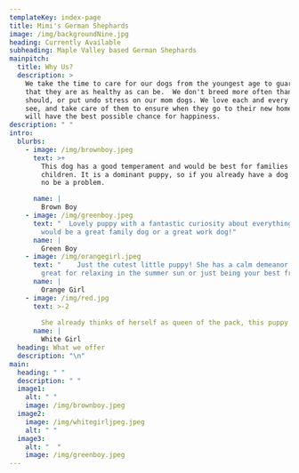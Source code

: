 ```yaml
---
templateKey: index-page
title: Mimi's German Shephards
image: /img/backgroundNine.jpg
heading: Currently Available
subheading: Maple Valley based German Shephards
mainpitch:
  title: Why Us?
  description: >
    We take the time to care for our dogs from the youngest age to guaruntee
    that they are as healthy as can be.  We don't breed more often than we
    should, or put undo stress on our mom dogs. We love each and every pup we
    see, and take care of them to ensure when they go to their new homes they
    will have the best possible chance for happiness.
description: " "
intro:
  blurbs:
    - image: /img/brownboy.jpeg
      text: >+
        This dog has a good temperament and would be best for families with
        children. It is a dominant puppy, so if you already have a dog it will
        no be a problem. 

      name: |
        Brown Boy
    - image: /img/greenboy.jpeg
      text: "  Lovely puppy with a fantastic curiosity about everything! This boy
        would be a great family dog or a great work dog!"
      name: |
        Green Boy
    - image: /img/orangegirl.jpeg
      text: "    Just the cutest little puppy! She has a calm demeanor and would be
        great for relaxing in the summer sun or just being your best friend."
      name: |
        Orange Girl
    - image: /img/red.jpg
      text: >-2
            
        She already thinks of herself as queen of the pack, this puppy will be great for weekend hikes and helping you finish off your dinner!
      name: |
        White Girl
  heading: What we offer
  description: "\n"
main:
  heading: " "
  description: " "
  image1:
    alt: " "
    image: /img/brownboy.jpeg
  image2:
    image: /img/whitegirljpeg.jpeg
    alt: " "
  image3:
    alt: "  "
    image: /img/greenboy.jpeg
---
```

